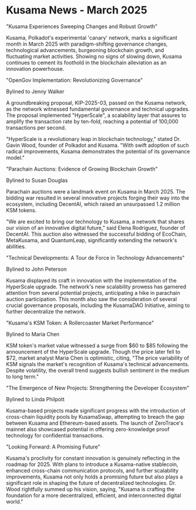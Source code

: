# Kusama News - March 2025

"Kusama Experiences Sweeping Changes and Robust Growth"

Kusama, Polkadot's experimental 'canary' network, marks a significant month in March 2025 with paradigm-shifting governance changes, technological advancements, burgeoning blockchain growth, and fluctuating market activities. Showing no signs of slowing down, Kusama continues to cement its foothold in the blockchain alleviation as an innovation powerhouse.

"OpenGov Implementation: Revolutionizing Governance"

Bylined to Jenny Walker

A groundbreaking proposal, KIP-2025-03, passed on the Kusama network, as the network witnessed fundamental governance and technical upgrades. The proposal implemented "HyperScale", a scalability layer that assures to amplify the transaction rate by ten-fold, reaching a potential of 100,000 transactions per second. 

"HyperScale is a revolutionary leap in blockchain technology," stated Dr. Gavin Wood, founder of Polkadot and Kusama. "With swift adoption of such radical improvements, Kusama demonstrates the potential of its governance model." 

"Parachain Auctions: Evidence of Growing Blockchain Growth"

Bylined to Susan Douglas

Parachain auctions were a landmark event on Kusama in March 2025. The bidding war resulted in several innovative projects forging their way into the ecosystem, including DecentAI, which raised an unsurpassed 1.2 million KSM tokens.

"We are excited to bring our technology to Kusama, a network that shares our vision of an innovative digital future,” said Elena Rodriguez, founder of DecentAI. This auction also witnessed the successful bidding of EcoChain, MetaKusama, and QuantumLeap, significantly extending the network's abilities. 

"Technical Developments: A Tour de Force in Technology Advancements"

Bylined to John Peterson

Kusama displayed its craft in innovation with the implementation of the HyperScale upgrade. The network's new scalability prowess has garnered attention from several potential projects, anticipating a hike in parachain auction participation. This month also saw the consideration of several crucial governance proposals, including the KusamaDAO Initiative, aiming to further decentralize the network.

"Kusama's KSM Token: A Rollercoaster Market Performance"

Bylined to Maria Chen 

KSM token's market value witnessed a surge from $60 to $85 following the announcement of the HyperScale upgrade. Though the price later fell to $72, market analyst Maria Chen is optimistic, citing, "The price variability of KSM signals the market's recognition of Kusama's technical advancements. Despite volatility, the overall trend suggests bullish sentiment in the medium to long term."

"The Emergence of New Projects: Strengthening the Developer Ecosystem"

Bylined to Linda Philpott

Kusama-based projects made significant progress with the introduction of cross-chain liquidity pools by KusamaSwap, attempting to breach the gap between Kusama and Ethereum-based assets. The launch of ZeroTrace's mainnet also showcased potential in offering zero-knowledge proof technology for confidential transactions.

"Looking Forward: A Promising Future"

Kusama's proclivity for constant innovation is genuinely reflecting in the roadmap for 2025. With plans to introduce a Kusama-native stablecoin, enhanced cross-chain communication protocols, and further scalability improvements, Kusama not only holds a promising future but also plays a significant role in shaping the future of decentralized technologies. Dr. Wood rightfully summed up his vision, saying, "Kusama is crafting the foundation for a more decentralized, efficient, and interconnected digital world."